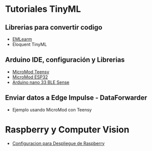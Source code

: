 # Tutoriales TinyML

## Librerias para convertir codigo
* [EMLearm](https://github.com/cgl-itm/AAEmbebido/blob/main/Tutoriales/EMLearnTuto.md)
* Eloquent TinyML

## Arduino IDE, configuración y Librerias
* [MicroMod Teensy](https://github.com/cgl-itm/AAEmbebido/blob/main/Tutoriales/Teensy_MicroMod_setup.md)
* [MicroMod ESP32](ESP32_MicroMod_setup.md)
* [Arduino nano 33 BLE Sense](https://docs.arduino.cc/hardware/nano-33-ble-sense/)

## Enviar datos a Edge Impulse - DataForwarder
* Ejemplo usando MicroMod con Teensy

# Raspberry y Computer Vision
* [Configuracion para Despliegue de Raspberry](https://github.com/cgl-itm/AAEmbebido/blob/main/Tutoriales/Despliegue_DNN_Raspberry.md)
